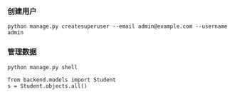 ### 创建用户

```shell script
python manage.py createsuperuser --email admin@example.com --username admin
```

### 管理数据

```shell script
python manage.py shell 
```

```python3
from backend.models import Student 
s = Student.objects.all() 
```